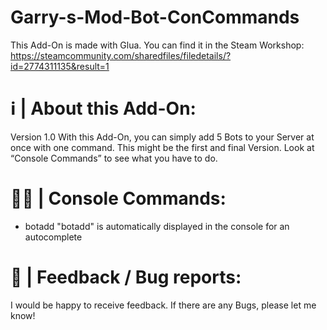 # Garry-s-Mod-Bot-ConCommands
This Add-On is made with Glua. You can find it in the Steam Workshop: https://steamcommunity.com/sharedfiles/filedetails/?id=2774311135&result=1

# ℹ | About this Add-On:
Version 1.0
With this Add-On, you can simply add 5 Bots to your Server at once with one command. This might be the first and final Version.
Look at “Console Commands” to see what you have to do.

# 👨‍💻 | Console Commands:
- botadd
"botadd" is automatically displayed in the console for an autocomplete

# 💬 | Feedback / Bug reports:
I would be happy to receive feedback. If there are any Bugs, please let me know!
